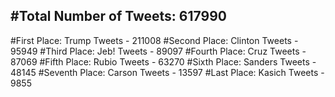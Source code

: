 #Total Number of Tweets: 617990 
---
#First Place: Trump Tweets - 211008
#Second Place: Clinton Tweets - 95949
#Third Place: Jeb! Tweets - 89097
#Fourth Place: Cruz Tweets - 87069
#Fifth Place: Rubio Tweets - 63270
#Sixth Place: Sanders Tweets - 48145
#Seventh Place: Carson Tweets - 13597
#Last Place: Kasich Tweets - 9855
